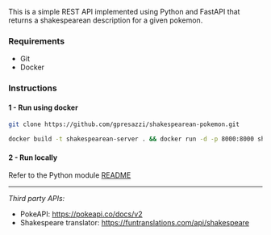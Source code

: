 This is a simple REST API implemented using Python and FastAPI that returns a shakespearean description for a given pokemon.

### Requirements
* Git
* Docker

### Instructions

#### 1 - Run using docker

```bash
git clone https://github.com/gpresazzi/shakespearean-pokemon.git
```

```bash
docker build -t shakespearean-server . && docker run -d -p 8000:8000 shakespearean-server
```

#### 2 - Run locally
Refer to the Python module [README](poke_restapi/README.md)

---
*Third party APIs:*
- PokeAPI: https://pokeapi.co/docs/v2
- Shakespeare translator: https://funtranslations.com/api/shakespeare